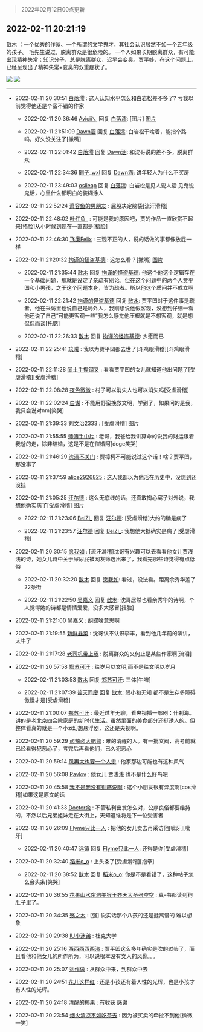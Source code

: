 > 2022年02月12日00点更新
<link rel="stylesheet" href="https://cdn.jsdelivr.net/gh/taotie6/sampleJSON@main/css/photo_show.css">
<meta name="referrer" content="no-referrer" />


 ## 2022-02-11 20:21:19 

 [㪚木](https://www.coolapk.com/feed/33476641?shareKey=YTEyMjliMWIwMDVjNjIwNjVmYTM~) ：一个优秀的作家、一个所谓的文学鬼才，其社会认识居然不如一个五年级的孩子。
毛先生说过，脱离群众是很危险的。
一个人如果长期脱离群众，有可能出现精神失常；知识分子，总是脱离群众，迟早会变臭。贾平娃，在这个问题上，已经呈现出了精神失常+变臭的双重症状了。 

<div class="album">
<img class="img-item" src="http://image.coolapk.com/feed/2022/0211/20/1081091_1d3818bb_2078_4313_777@1080x3434.jpeg" />
<img class="img-item" src="http://image.coolapk.com/feed/2022/0211/20/1081091_4d84b85f_2078_4321_163@1080x1080.jpeg" />
</div>

 ------- 

- 2022-02-11 20:30:51 [白落澪](uid=9540950) : 这人认知水平怎么和白岩松差不多了?
亏我以前觉得他还是个蛮不错的作家 

    - 2022-02-11 20:36:46 [Avicii乀](uid=2068349) 回复 [白落澪](uid=9540950): [图片] [图片](http://image.coolapk.com/feed/2021/0518/23/4279524_6775a451_2574_574@1097x1059.jpeg)

    - 2022-02-11 21:51:09 [Dawn涵](uid=2012201) 回复 [白落澪](uid=9540950): 白岩松干啥着，能指个路吗，好久没关注了[撇嘴] 

    - 2022-02-11 22:01:42 [白落澪](uid=9540950) 回复 [Dawn涵](uid=2012201): 和沈哥说的差不多，脱离群众 

    - 2022-02-11 22:34:36 [聞子_wxl](uid=701940) 回复 [Dawn涵](uid=2012201): 讲年轻人为什么不买房 

    - 2022-02-11 23:49:03 [osiieap](uid=1687962) 回复 [白落澪](uid=9540950): 白岩松是见人说人话 见鬼说鬼话，心里什么都明白的装糊涂人 

- 2022-02-11 22:52:24 [萧容鱼的男朋友](uid=2377889) : 屁股决定脑袋[流汗滑稽] 

- 2022-02-11 22:48:02 [叶红鱼_](uid=728808) : 可能是我的原因吧，贾的作品一直欣赏不起来[捂脸]从小时候到现在一直都是[捂脸] 

- 2022-02-11 22:46:30 [飞廉Felix](uid=900024) : 三观不正的人，说的话做的事都像放屁一样 

- 2022-02-11 21:20:32 [拘谨的怪盗基德](uid=2384156) : 这怎么看？[撇嘴] [图片](http://image.coolapk.com/feed/2022/0211/21/2384156_fcb43fa4_5631_4322_258@1080x2400.jpeg)

    - 2022-02-11 21:35:44 [㪚木](uid=1081091) 回复 [拘谨的怪盗基德](uid=2384156): 他这个他这个逻辑存在一个基础问题，那就是设定了亲疏有别论。但在这个问题中的两个人贾平凹和小男孩，之于这个问题本身，皆为疏者。所以他这个质问并不成立啊 

    - 2022-02-11 22:21:42 [拘谨的怪盗基德](uid=2384156) 回复 [㪚木](uid=1081091): 贾平凹对于这件事是疏者，他在采访里也说自己是局外人，我刚想说他假客观，没想到仔细一看他还说了自己“可能更客观一些”我怎么感觉他压根就是不想客观，就是想侃侃而谈[托腮] 

    - 2022-02-11 22:26:33 [㪚木](uid=1081091) 回复 [拘谨的怪盗基德](uid=2384156): 乡愿而已 

- 2022-02-11 22:25:41 [玖曦](uid=3152789) : 我以为贾平凹都去世了[斗鸡眼滑稽][斗鸡眼滑稽] 

- 2022-02-11 22:11:28 [闰土手握钢叉](uid=3177928) : 看看贾平凹的女儿就知道他出问题了[受虐滑稽][受虐滑稽] 

- 2022-02-11 22:08:28 [夜色微微](uid=1379284) : 村子可以消失人也可以消失吗[受虐滑稽] 

- 2022-02-11 22:02:24 [白谋](uid=4141147) : 不能用野蛮挽救文明，学到了，如果问的是我，我只会说对nm[笑哭] 

- 2022-02-11 21:39:33 [刘文治2333](uid=3626465) : [受虐滑稽] [图片](http://image.coolapk.com/feed/2022/0211/21/3626465_13fe28b9_6772_2063_884@1080x2400.jpeg)

- 2022-02-11 21:55:55 [师傅手中片](uid=1467971) : 老哥，我爸给我讲算命的说我的财运跟着我爸的走，除非结婚，这是不是在催婚阿[doge笑哭] 

- 2022-02-11 21:46:29 [洗澡不关门](uid=781280) : 贾樟柯不可能说过这个话！啥？贾平凹，那没事了 

- 2022-02-11 21:37:59 [alice2926825](uid=1064232) : 这人我都以为他活在历史中，没想到还没挂 

- 2022-02-11 21:05:25 [汪尔德](uid=1595236) : 这么无底线的话，还真敢掏心窝子对外说，我想他确实病了[受虐滑稽] [图片](http://image.coolapk.com/feed/2020/0606/22/3213419_8d123aca_2456_4719@1000x1000.gif)

    - 2022-02-11 21:23:06 [BeiZi_](uid=2094091) 回复 [汪尔德](uid=1595236): [受虐滑稽]大约的确是病了 

    - 2022-02-11 21:23:57 [汪尔德](uid=1595236) 回复 [BeiZi_](uid=2094091): 我想他大抵确实是病了[受虐滑稽] 

- 2022-02-11 20:30:15 [愿我如](uid=3364757) : [流汗滑稽]沈哥有兴趣可以去看看他女儿贾浅浅的诗，她女儿诗中关于屎尿屁被网友筛选出来了，我看完那些诗觉得有点低俗 

    - 2022-02-11 20:32:20 [㪚木](uid=1081091) 回复 [愿我如](uid=3364757): 看过，没法看。距离余秀华差了22条街 

    - 2022-02-11 21:22:50 [吴嘉义](uid=2877191) 回复 [㪚木](uid=1081091): 沈哥居然也看余秀华的诗啊，个人觉得她的诗都是情情爱爱，没多大感冒[捂脸] 

- 2022-02-11 21:21:00 [吴嘉义](uid=2877191) : 胡蝶啥意思啊 

- 2022-02-11 21:19:55 [新鲜韭菜](uid=1735035) : 沈哥认不认识李丰，看到他几年前的演讲，太牛了 

- 2022-02-11 21:17:28 [老司机带上我](uid=1912353) : 脱离群众的又何止是某些作家啊[流泪] 

- 2022-02-11 20:57:58 [郑苏可汗](uid=678781) : 给岁月以文明,而不是给文明以岁月 

    - 2022-02-11 21:03:53 [㪚木](uid=1081091) 回复 [郑苏可汗](uid=678781): 三体[牛啤] 

    - 2022-02-11 21:07:39 [普天同慶](uid=4219593) 回复 [㪚木](uid=1081091): 弱小和无知 都不是生存多障碍 傲慢才是[受虐滑稽] 

- 2022-02-11 21:00:07 [郑苏可汗](uid=678781) : 最近过年无聊，看央视播一部剧：什刹海。讲的是老北京四合院家庭的新时代生活。虽然里面的美食部分还挺诱人的。但整体看真的就是一个小zi幻想悬浮剧，这还是央视啊。 

- 2022-02-11 20:59:29 [卤辣卤大肥鹅](uid=1433793) : 难的清醒的人。有一批文阀，高考前就已经看得犯恶心了，考完后再看他们，已久犯恶心 

- 2022-02-11 20:59:14 [风再大也要一个人走](uid=1870992) : 他家那边可能也有这种风气 

- 2022-02-11 20:56:08 [Pavlov](uid=3464718) : 他女儿 贾浅浅 也不是什么好鸟吧 

- 2022-02-11 20:45:58 [我不是我没有别瞎说啊](uid=2231912) : 这个小朋友很有深度啊[cos滑稽]如果这是原文的话 

- 2022-02-11 20:41:33 [Doctor余](uid=1383402) : 不管私利出发怎么对，公序良俗都要维持的，不然以后兄弟姐妹走在大街上，天知道谁将是下一位受害者 

- 2022-02-11 20:26:09 [Flyme只此一人](uid=1894693) : 把他的女儿卖去再采访他[呲牙][呲牙] 

    - 2022-02-11 20:40:47 [远镇](uid=1471248) 回复 [Flyme只此一人](uid=1894693): 还得是你[受虐滑稽] 

- 2022-02-11 20:32:40 [稻米o_o](uid=1827990) : 上头条了[受虐滑稽][抱拳] 

    - 2022-02-11 20:38:52 [㪚木](uid=1081091) 回复 [稻米o_o](uid=1827990): 你是不是看错了，这种帖子怎么会头条[笑哭] 

- 2022-02-11 20:36:55 [花果山水帘洞美猴王齐天大圣张空空](uid=850679) : 真-书都读到狗肚子里了。 

- 2022-02-11 20:34:35 [殇之木](uid=1085570) : [强]
说实话那个八孩的还是挺离谱的 难以想象 

- 2022-02-11 20:29:38 [IU小迷弟](uid=2571083) : 杜克大学 

- 2022-02-11 20:25:16 [西西西西西泠](uid=3009916) : 贾平凹这么多年确实是吹的过头了，而且看他和他女儿的所作所为，可以说根本没有文人的风骨。。。 

- 2022-02-11 20:25:07 [刘作做](uid=3250383) : 从群众中来，到群众中去 

- 2022-02-11 20:24:51 [花儿这样红](uid=3618501) : 还是小孩还有着人性的光辉，也是小孩才有人性的光辉。 

- 2022-02-11 20:24:18 [清醒的椰果](uid=2798199) : 有收获 感谢 

- 2022-02-11 20:23:54 [烟火清凉不如吃茶去](uid=4279524) : 因为被买卖的牵扯不到他[微微一笑] 

